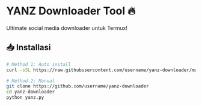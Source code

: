 # YANZ Downloader Tool 🔥

Ultimate social media downloader untuk Termux!

## 📥 Installasi

```bash
# Method 1: Auto install
curl -sSL https://raw.githubusercontent.com/username/yanz-downloader/main/install.sh | bash

# Method 2: Manual
git clone https://github.com/username/yanz-downloader
cd yanz-downloader
python yanz.py
